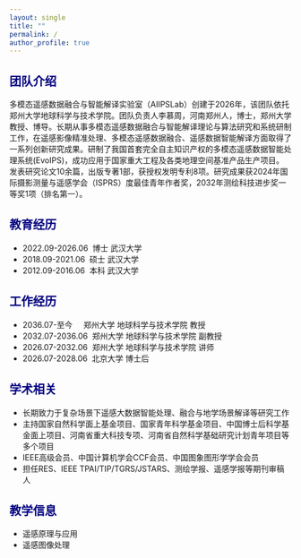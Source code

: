 ```yaml
---
layout: single
title: ""
permalink: /
author_profile: true
---
```


<span style="color: navy">团队介绍</span>
---
多模态遥感数据融合与智能解译实验室（AIIPSLab）创建于2026年，该团队依托郑州大学地球科学与技术学院。团队负责人李慕周，河南郑州人，博士，郑州大学教授、博导。长期从事多模态遥感数据融合与智能解译理论与算法研究和系统研制工作，在遥感影像精准处理、多模态遥感数据融合、遥感数据智能解译方面取得了一系列创新研究成果。研制了我国首套完全自主知识产权的多模态遥感数据智能处理系统(EvoIPS)，成功应用于国家重大工程及各类地理空间基准产品生产项目。发表研究论文10余篇，出版专著1部，获授权发明专利8项。研究成果获2024年国际摄影测量与遥感学会（ISPRS）度最佳青年作者奖，2032年测绘科技进步奖一等奖1项（排名第一）。

<span style="color: navy">教育经历</span>
---
+ 2022.09-2026.06&nbsp;&nbsp;博士&nbsp;武汉大学
+ 2018.09-2021.06&nbsp;&nbsp;硕士&nbsp;武汉大学  
+ 2012.09-2016.06&nbsp;&nbsp;本科&nbsp;武汉大学

<span style="color: navy">工作经历</span>
---
+ 2036.07-至今&nbsp;&nbsp;&nbsp;&nbsp;&nbsp;郑州大学&nbsp;地球科学与技术学院&nbsp;教授  
+ 2032.07-2036.06&nbsp;&nbsp;郑州大学&nbsp;地球科学与技术学院&nbsp;副教授  
+ 2026.07-2032.06&nbsp;&nbsp;郑州大学&nbsp;地球科学与技术学院&nbsp;讲师  
+ 2026.07-2028.06&nbsp;&nbsp;北京大学&nbsp;博士后  

<span style="color: navy">学术相关</span>
---
+ 长期致力于复杂场景下遥感大数据智能处理、融合与地学场景解译等研究工作
+ 主持国家自然科学面上基金项目、国家青年科学基金项目、中国博士后科学基金面上项目、河南省重大科技专项、河南省自然科学基础研究计划青年项目等多个项目  
+ IEEE高级会员、中国计算机学会CCF会员、中国图象图形学学会会员
+ 担任RES、IEEE TPAI/TIP/TGRS/JSTARS、测绘学报、遥感学报等期刊审稿人

<span style="color: navy">教学信息</span>
---
+ 遥感原理与应用
+ 遥感图像处理
